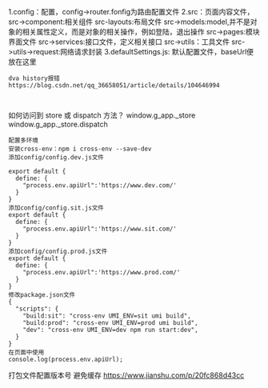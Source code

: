 1.config：配置，config->router.fonfig为路由配置文件
2.src：页面内容文件，
src->component:相关组件
src-layouts:布局文件
src->models:model,并不是对象的相关属性定义，而是对象的相关操作，例如登陆，退出操作
src->pages:模块界面文件
src->services:接口文件，定义相关接口
src->utils：工具文件
src->utils->request:网络请求封装
3.defaultSettings.js: 默认配置文件，baseUrl便放在这里

```
dva history报错
https://blog.csdn.net/qq_36658051/article/details/104646994



```
如何访问到 store 或 dispatch 方法？
window.g_app._store
window.g_app._store.dispatch



```
配置多环境
安装cross-env：npm i cross-env --save-dev
添加config/config.dev.js文件

export default {
  define: {
    "process.env.apiUrl":'https://www.dev.com/'
  }
}
添加config/config.sit.js文件
export default {
  define: {
    "process.env.apiUrl":'https://www.sit.com/'
  }
}
添加config/config.prod.js文件
export default {
  define: {
    "process.env.apiUrl":'https://www.prod.com/'
  }
}
修改package.json文件
{
  "scripts": {
    "build:sit": "cross-env UMI_ENV=sit umi build",
    "build:prod": "cross-env UMI_ENV=prod umi build",
    "dev": "cross-env UMI_ENV=dev npm run start:dev",
  }
}
在页面中使用
console.log(process.env.apiUrl);

```
打包文件配置版本号 避免缓存
https://www.jianshu.com/p/20fc868d43cc